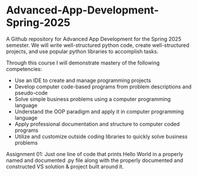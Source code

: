 # Advanced-App-Development-Spring-2025
A Github repository for Advanced App Development for the Spring 2025 semester.
We will write well-structured python code, create well-structured projects, and use
popular python libraries to accomplish tasks.

Through this course I will demonstrate mastery of the following competencies:

* Use an IDE to create and manage programming projects
* Develop computer code-based programs from problem descriptions and pseudo-code
* Solve simple business problems using a computer programming language
* Understand the OOP paradigm and apply it in computer programming language
* Apply professional documentation and structure to computer coded programs
* Utilize and customize outside coding libraries to quickly solve business problems

Assignment 01: Just one line of code that prints Hello World in a properly named and documented  .py file along with the properly documented and constructed VS solution & project built around it.
